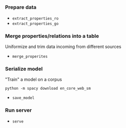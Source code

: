 ## 

### Prepare data
- `extract_properties_ro`
- `extract_properties_go`

### Merge properties/relations into a table

Uniformize and trim data incoming from different sources
 
- `merge_properites`


### Serialize model

"Train" a model on a corpus

`python -m spacy download en_core_web_sm`

- `save_model`

### Run server

- `serve`
